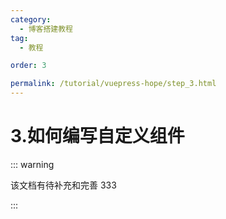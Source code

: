 ```yaml
---
category:
  - 博客搭建教程
tag:
  - 教程

order: 3

permalink: /tutorial/vuepress-hope/step_3.html
---
```


# 3.如何编写自定义组件

::: warning

该文档有待补充和完善 333

:::
